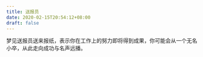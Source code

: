 ```yaml
---
title: 送报员
date: 2020-02-15T20:54:12+08:00
draft: false
---
```


梦见送报员送来报纸，表示你在工作上的努力即将得到成果，你可能会从一个无名小卒，从此走向成功与名声远播。<br>
